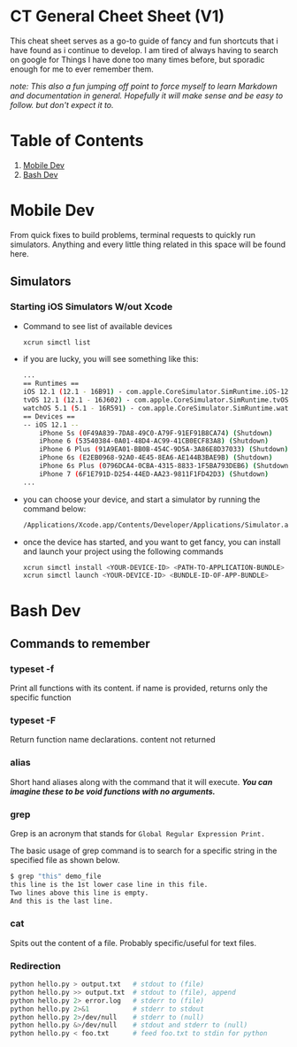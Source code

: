 # CT General Cheet Sheet (V1)

This cheat sheet serves as a go-to guide of fancy and fun shortcuts that i have found as i continue to develop. 
I am tired of always having to search on google for Things I have done too many times before, but sporadic enough
for me to ever remember them.

*note: This also a fun jumping off point to force myself to learn Markdown and documentation in general. Hopefully it will make sense and be easy to follow. but don't expect it to.*

# Table of Contents
1. [Mobile Dev](#Mobile-Dev)
2. [Bash Dev](#Bash-Dev)

# Mobile Dev
From quick fixes to build problems, terminal requests to quickly run simulators. Anything and every little thing related in this space will be found here.

## Simulators

### Starting iOS Simulators W/out Xcode

- Command to see list of available devices
    ```sh
    xcrun simctl list
    ```
- if you are lucky, you will see something like this:
    ```sh
    ...
    == Runtimes ==
    iOS 12.1 (12.1 - 16B91) - com.apple.CoreSimulator.SimRuntime.iOS-12-1 
    tvOS 12.1 (12.1 - 16J602) - com.apple.CoreSimulator.SimRuntime.tvOS-12-1 
    watchOS 5.1 (5.1 - 16R591) - com.apple.CoreSimulator.SimRuntime.watchOS-5-1 
    == Devices ==
    -- iOS 12.1 --
        iPhone 5s (0F49A839-7DA8-49C0-A79F-91EF91B8CA74) (Shutdown) 
        iPhone 6 (53540384-0A01-48D4-AC99-41CB0ECF83A8) (Shutdown) 
        iPhone 6 Plus (91A9EA01-BB0B-454C-9D5A-3A86E8D37033) (Shutdown) 
        iPhone 6s (E2EB0968-92A0-4E45-8EA6-AE144B3BAE9B) (Shutdown) 
        iPhone 6s Plus (0796DCA4-0CBA-4315-8833-1F5BA793DEB6) (Shutdown) 
        iPhone 7 (6F1E791D-D254-44ED-AA23-9811F1FD42D3) (Shutdown)
    ...
    ```
- you can choose your device, and start a simulator by running the command below:
    ```sh
    /Applications/Xcode.app/Contents/Developer/Applications/Simulator.app/Contents/MacOS/Simulator -CurrentDeviceUDID <YOUR-DEVICE-ID>
    ```
- once the device has started, and you want to get fancy, you can install and launch your project using the following commands
    ```sh
    xcrun simctl install <YOUR-DEVICE-ID> <PATH-TO-APPLICATION-BUNDLE>
    xcrun simctl launch <YOUR-DEVICE-ID> <BUNDLE-ID-OF-APP-BUNDLE>
    ```

# Bash Dev

## Commands to remember

### typeset -f <name>

Print all functions with its content. if name is provided, returns only the specific function

### typeset -F <name>

Return function name declarations. content not returned

### alias

Short hand aliases along with the command that it will execute. __*You can imagine these to be void functions with no arguments.*__

### grep

Grep is an acronym that stands for `Global Regular Expression Print.`

The basic usage of grep command is to search for a specific string in the specified file as shown below.

```bash
$ grep "this" demo_file
this line is the 1st lower case line in this file.
Two lines above this line is empty.
And this is the last line.
```

### cat

Spits out the content of a file. Probably specific/useful for text files.

### Redirection

```bash
python hello.py > output.txt   # stdout to (file)
python hello.py >> output.txt  # stdout to (file), append
python hello.py 2> error.log   # stderr to (file)
python hello.py 2>&1           # stderr to stdout
python hello.py 2>/dev/null    # stderr to (null)
python hello.py &>/dev/null    # stdout and stderr to (null)
python hello.py < foo.txt      # feed foo.txt to stdin for python
```